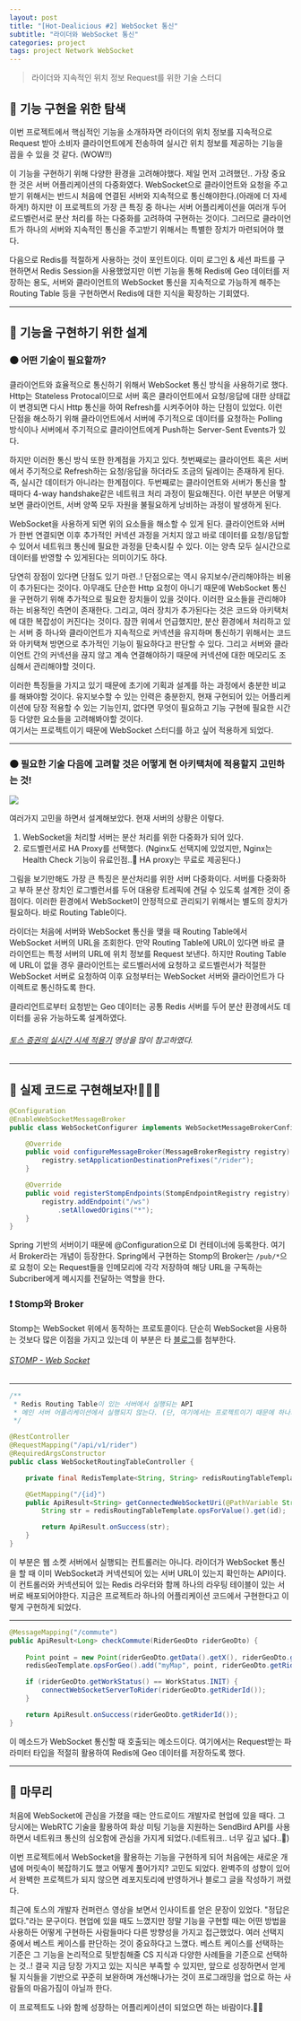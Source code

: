 ```yaml
---
layout: post
title: "[Hot-Dealicious #2] WebSocket 통신"
subtitle: "라이더와 WebSocket 통신"
categories: project
tags: project Network WebSocket
---
```


> 라이더와 지속적인 위치 정보 Request를 위한 기술 스터디

<!--more-->

## 🌱 기능 구현을 위한 탐색
이번 프로젝트에서 핵심적인 기능을 소개하자면 라이더의 위치 정보를 지속적으로 Request 받아 소비자 클라이언트에게 전송하여 실시간 위치 정보를 제공하는 
기능을 꼽을 수 있을 것 같다. (WOW!!)

이 기능을 구현하기 위해 다양한 환경을 고려해야했다. 제일 먼저 고려했던.. 가장 중요한 것은 서버 어플리케이션의 다중화였다. WebSocket으로 클라이언트와 
요청을 주고받기 위해서는 반드시 처음에 연결된 서버와 지속적으로 통신해야한다.(아래에 더 자세하게!) 하지만 이 프로젝트의 가장 큰 특징 중 하나는 
서버 어플리케이션을 여러개 두어 로드벨런서로 분산 처리를 하는 다중화를 고려하여 구현하는 것이다. 그러므로 클라이언트가 하나의 서버와 지속적인 통신을 
주고받기 위해서는 특별한 장치가 마련되어야 했다.

다음으로 Redis를 적절하게 사용하는 것이 포인트이다. 이미 로그인 & 세션 파트를 구현하면서 Redis Session을 사용했었지만 이번 기능을 통해 
Redis에 Geo 데이터를 저장하는 용도, 서버와 클라이언트의 WebSocket 통신을 지속적으로 가능하게 해주는 Routing Table 등을 구현하면서 
Redis에 대한 지식을 확장하는 기회였다.

---

## 🌱 기능을 구현하기 위한 설계
### 🟤 어떤 기술이 필요할까?
클라이언트와 효율적으로 통신하기 위해서 WebSocket 통신 방식을 사용하기로 했다. Http는 Stateless Protocal이므로 서버 혹은 클라이언트에서 요청/응답에 대한 
상태값이 변경되면 다시 Http 통신을 하여 Refresh를 시켜주어야 하는 단점이 있었다. 이런 단점을 해소하기 위해 클라이언트에서 서버에 주기적으로 데이터를 
요청하는 Polling 방식이나 서버에서 주기적으로 클라이언트에게 Push하는 Server-Sent Events가 있다.

하지만 이러한 통신 방식 또한 한계점을 가지고 있다. 첫번째로는 클라이언트 혹은 서버에서 주기적으로 Refresh하는 요청/응답을 하더라도 조금의 
딜레이는 존재하게 된다. 즉, 실시간 데이터가 아니라는 한계점이다. 두번째로는 클라이언트와 서버가 통신을 할때마다 4-way handshake같은 네트워크 처리 
과정이 필요해진다. 이런 부분은 어떻게 보면 클라이언트, 서버 양쪽 모두 자원을 불필요하게 낭비하는 과정이 발생하게 된다.

WebSocket을 사용하게 되면 위의 요소들을 해소할 수 있게 된다. 클라이언트와 서버가 한번 연결되면 이후 추가적인 커넥션 과정을 거치지 않고 바로 데이터를 요청/응답할 수 
있어서 네트워크 통신에 필요한 과정을 단축시킬 수 있다. 이는 양측 모두 실시간으로 데이터를 반영할 수 있게된다는 의미이기도 하다.

당연히 장점이 있다면 단점도 있기 마련..! 단점으로는 역시 유지보수/관리해야하는 비용이 추가된다는 것이다. 아무래도 단순한 Http 요청이 아니기 때문에 WebSocket 통신을 
구현하기 위해 추가적으로 필요한 장치들이 있을 것이다. 이러한 요소들을 관리해야하는 비용적인 측면이 존재한다. 그리고, 여러 장치가 추가된다는 것은 코드와 아키택처에 대한 
복잡성이 커진다는 것이다. 잠깐 위에서 언급했지만, 분산 환경에서 처리하고 있는 서버 중 하나와 클라이언트가 지속적으로 커넥션을 유지하며 통신하기 위해서는 코드와 아키택쳐 방면으로 
추가적인 기능이 필요하다고 판단할 수 있다. 그리고 서버와 클라이언트 간의 커넥션을 끊지 않고 계속 연결해야하기 때문에 커넥션에 대한 메모리도 조심해서 관리해야할 것이다.

이러한 특징들을 가지고 있기 때문에 초기에 기획과 설계를 하는 과정에서 충분한 비교를 해봐야할 것이다. 유지보수할 수 있는 인력은 충분한지, 현재 구현되어 있는 어플리케이션에 당장 
적용할 수 있는 기능인지, 없다면 무엇이 필요하고 기능 구현에 필요한 시간 등 다양한 요소들을 고려해봐야할 것이다. <br />
여기서는 프로젝트이기 때문에 WebSocket 스터디를 하고 싶어 적용하게 되었다.

---

### 🟤 필요한 기술 다음에 고려할 것은 어떻게 현 아키택처에 적용할지 고민하는 것!
<img src="https://wkblog-images.s3.ap-northeast-2.amazonaws.com/project/hot-dealicious/webSocekt-architecture.jpeg" />

여러가지 고민을 하면서 설계해보았다. 현재 서버의 상황은 이렇다.
1. WebSocket을 처리할 서버는 분산 처리를 위한 다중화가 되어 있다.
2. 로드벨런서로 HA Proxy를 선택했다. (Nginx도 선택지에 있었지만, Nginx는 Health Check 기능이 유료인점..🥲 HA proxy는 무료로 제공된다.)

그림을 보기만해도 가장 큰 특징은 분산처리를 위한 서버 다중화이다. 서버를 다중화하고 부하 분산 장치인 로그벨런서를 두어 대용량 트레픽에 견딜 수 있도록 설계한 것이 중점이다. 
이러한 환경에서 WebSocket이 안정적으로 관리되기 위해서는 별도의 장치가 필요하다. 바로 Routing Table이다.

라이더는 처음에 서버와 WebSocket 통신을 맺을 때 Routing Table에서 WebSocket 서버의 URL을 조회한다. 만약 Routing Table에 URL이 있다면 바로 클라이언트는 
특정 서버의 URL에 위치 정보를 Request 보낸다. 하지만 Routing Table에 URL이 없을 경우 클라이언트는 로드벨러서에 요청하고 로드벨런서가 적절한 WebSocket 서버로 
요청하여 이후 요청부터는 WebSocket 서버와 클라이언트가 다이렉트로 통신하도록 한다.

클라리언트로부터 요청받는 Geo 데이터는 공통 Redis 서버를 두어 분산 환경에서도 데이터를 공유 가능하도록 설계하였다.

###### [토스 증권의 실시간 시세 적용기](https://www.youtube.com/watch?v=WKYE-QtzO6g&list=PL1DJtS1Hv1PiGXmgruP1_gM2TSvQiOsFL&index=39) 영상을 많이 참고하였다.

---

## 🌱 실제 코드로 구현해보자!🧑🏻‍💻
```java
@Configuration
@EnableWebSocketMessageBroker
public class WebSocketConfigurer implements WebSocketMessageBrokerConfigurer {

	@Override
	public void configureMessageBroker(MessageBrokerRegistry registry) {
		registry.setApplicationDestinationPrefixes("/rider");
	}

	@Override
	public void registerStompEndpoints(StompEndpointRegistry registry) {
		registry.addEndpoint("/ws")
			.setAllowedOrigins("*");
	}
}
```

Spring 기반의 서버이기 때문에 @Configuration으로 DI 컨테이너에 등록한다. 여기서 Broker라는 개념이 등장한다. Spring에서 구현하는 Stomp의 Broker는 `/pub/*`으로 요청이 오는 
Request들을 인메모리에 각각 저장하여 해당 URL을 구독하는 Subcriber에게 메시지를 전달하는 역할을 한다.

### ❗️ Stomp와 Broker
Stomp는 WebSocket 위에서 동작하는 프로토콜이다. 단순히 WebSocket을 사용하는 것보다 많은 이점을 가지고 있는데 
이 부분은 타 [블로그](http://minjoon.com/spring-stomp)를 첨부한다.

###### [STOMP - Web Socket](http://minjoon.com/spring-stomp)

---

```java
/**
 * Redis Routing Table이 있는 서버에서 실행되는 API
 * 메인 서버 어플리케이션에서 실행되지 않는다. (단, 여기에서는 프로젝트이기 때문에 하나의 서버로 동작한다.)
 */

@RestController
@RequestMapping("/api/v1/rider")
@RequiredArgsConstructor
public class WebSocketRoutingTableController {

	private final RedisTemplate<String, String> redisRoutingTableTemplate;

	@GetMapping("/{id}")
	public ApiResult<String> getConnectedWebSocketUri(@PathVariable String id, HttpServletRequest request) {
		String str = redisRoutingTableTemplate.opsForValue().get(id);

		return ApiResult.onSuccess(str);
	}
}
```

이 부분은 웹 소켓 서버에서 실행되는 컨트롤러는 아니다. 라이더가 WebSocket 통신을 할 때 이미 WebSocket과 커넥션되어 있는 서버 URL이 있는지 확인하는 
API이다. 이 컨트롤러와 커넥션되어 있는 Redis 라우터와 함께 하나의 라우팅 테이블이 있는 서버로 배포되어야한다. 지금은 프로젝트라 하나의 어플리케이션 코드에서 구현한다고 
이렇게 구현하게 되었다.

---

```java
@MessageMapping("/commute")
public ApiResult<Long> checkCommute(RiderGeoDto riderGeoDto) {
	
	Point point = new Point(riderGeoDto.getData().getX(), riderGeoDto.getData().getY());
	redisGeoTemplate.opsForGeo().add("myMap", point, riderGeoDto.getRiderId());

	if (riderGeoDto.getWorkStatus() == WorkStatus.INIT) {
    	connectWebSocketServerToRider(riderGeoDto.getRiderId());
	}

	return ApiResult.onSuccess(riderGeoDto.getRiderId());
}
```

이 메소드가 WebSocket 통신할 때 호출되는 메소드이다. 여기에서는 Request받는 파라미터 타입을 적절히 활용하여 Redis에 Geo 데이터를 저장하도록 했다.

---

## 🌱 마무리
처음에 WebSocket에 관심을 가졌을 때는 안드로이드 개발자로 현업에 있을 때다. 그 당시에는 WebRTC 기술을 활용하여 화상 미팅 기능을 지원하는 
SendBird API를 사용하면서 네트워크 통신의 심오함에 관심을 가지게 되었다.(네트워크.. 너무 깊고 넓다..🌊)

이번 프로젝트에서 WebSocket을 활용하는 기능을 구현하게 되어 처음에는 새로운 개념에 머릿속이 복잡하기도 했고 어떻게 풀어가지? 고민도 되었다. 완벽주의 성향이 있어서 
 완벽한 프로젝트가 되지 않으면 레포지토리에 반영하거나 블로그 글을 작성하기 꺼렸다.

최근에 토스의 개발자 컨퍼런스 영상을 보면서 인사이트를 얻은 문장이 있었다. "정답은 없다."라는 문구이다. 현업에 있을 때도 느꼈지만 정말 기능을 구현할 때는 어떤 방법을 사용하든 
어떻게 구현하든 사람들마다 다른 방향성을 가지고 접근했었다. 여러 선택지 중에서 베스트 케이스를 판단하는 것이 중요하다고 느꼈다. 베스트 케이스를 선택하는 기준은 그 기능을 
논리적으로 뒷받침해줄 CS 지식과 다양한 사례들을 기준으로 선택하는 것..! 결국 지금 당장 가지고 있는 지식은 부족할 수 있지만, 앞으로 성장하면서 얻게될 지식들을 기반으로 꾸준히 
보완하며 개선해나가는 것이 프로그래밍을 업으로 하는 사람들의 마음가짐이 아닐까 한다.

이 프로젝트도 나와 함께 성장하는 어플리케이션이 되었으면 하는 바람이다.🙏🏻
